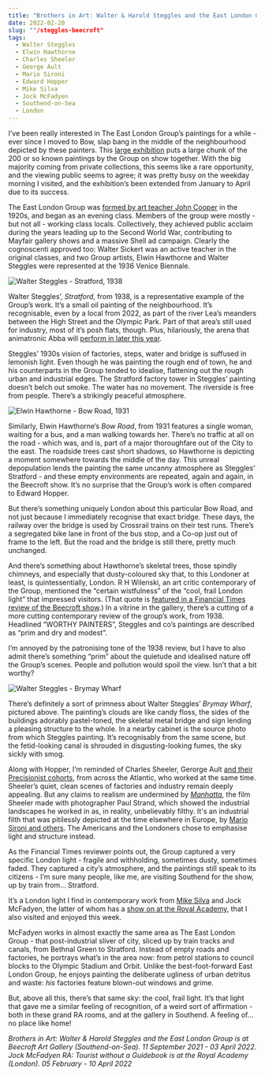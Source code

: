 ```yaml
---
title: "Brothers in Art: Walter & Harold Steggles and the East London Group | Beecroft Art Gallery"
date: 2022-02-20
slug: ""/steggles-beecroft"
tags:
  - Walter Steggles
  - Elwin Hawthorne
  - Charles Sheeler
  - George Ault
  - Mario Sironi
  - Edward Hopper
  - Mike Silva
  - Jock McFadyen
  - Southend-on-Sea
  - London
---
```


I’ve been really interested in The East London Group’s paintings for a while - ever since I moved to Bow, slap bang in the middle of the neighbourhood depicted by these painters. This [large exhibition](https://www.southendmuseums.co.uk/exhibitions/Brothers-in-Art%3A-Walter-%26-Harold-Steggles-and-the-East-London-Group) puts a large chunk of the 200 or so known paintings by the Group on show together. With the big majority coming from private collections, this seems like a rare opportunity, and the viewing public seems to agree; it was pretty busy on the weekday morning I visited, and the exhibition’s been extended from January to April due to its success.

The East London Group was [formed by art teacher John Cooper](https://www.eastlondongroup.co.uk/brief-history-slideshow) in the 1920s, and began as an evening class. Members of the group were mostly - but not all - working class locals. Collectively, they achieved public acclaim during the years leading up to the Second World War, contributing to Mayfair gallery shows and a massive Shell ad campaign. Clearly the cognoscenti approved too: Walter Sickert was an active teacher in the original classes, and two Group artists, Elwin Hawthorne and Walter Steggles were represented at the 1936 Venice Biennale.

![Walter Steggles - Stratford, 1938](/steggles-beecroft-1.jpeg)

Walter Steggles’, *Stratford*, from 1938, is a representative example of the Group’s work. It’s a small oil painting of the neighbourhood. It’s recognisable, even by a local from 2022, as part of the river Lea’s meanders between the High Street and the Olympic Park. Part of that area’s still used for industry, most of it’s posh flats, though. Plus, hilariously, the arena that animatronic Abba will [perform in later this year](https://abbavoyage.com/thearena/).

Steggles’ 1930s vision of factories, steps, water and bridge is suffused in lemonish light. Even though he was painting the rough end of town, he and his counterparts in the Group tended to idealise, flattening out the rough urban and industrial edges. The Stratford factory tower in Steggles’ painting doesn’t belch out smoke. The water has no movement. The riverside is free from people. There’s a strikingly peaceful atmosphere.

![Elwin Hawthorne - Bow Road, 1931](/steggles-beecroft-2.jpeg)

Similarly, Elwin Hawthorne’s *Bow Road*, from 1931 features a single woman, waiting for a bus, and a man walking towards her. There’s no traffic at all on the road - which was, and is, part of a major thoroughfare out of the City to the east. The roadside trees cast short shadows, so Hawthorne is depicting a moment somewhere towards the middle of the day. This unreal depopulation lends the painting the same uncanny atmosphere as Steggles’ Stratford - and these empty environments are repeated, again and again, in the Beecroft show. It’s no surprise that the Group’s work is often compared to Edward Hopper.

But there’s something uniquely London about this particular Bow Road, and not just because I immediately recognise that exact bridge. These days, the railway over the bridge is used by Crossrail trains on their test runs. There’s a segregated bike lane in front of the bus stop, and a Co-op just out of frame to the left. But the road and the bridge is still there, pretty much unchanged.

And there’s something about Hawthorne’s skeletal trees, those spindly chimneys, and especially that dusty-coloured sky that, to this Londoner at least, is quintessentially, London. R H Wilenski, an art critic contemporary of the Group, mentioned the “certain wistfulness” of the “cool, frail London light” that impressed visitors. (That quote is [featured in a Financial Times review of the Beecroft show](https://www.ft.com/content/75a35b66-07df-4159-9348-a4af518dacd1).) In a vitrine in the gallery, there’s a cutting of a more cutting contemporary review of the group’s work, from 1938. Headlined “WORTHY PAINTERS”, Steggles and co’s paintings are described as “prim and dry and modest”.

I’m annoyed by the patronising tone of the 1938 review, but I have to also admit there’s something “prim” about the quietude and idealised nature off the Group’s scenes. People and pollution would spoil the view. Isn’t that a bit worthy?

![Walter Steggles - Brymay Wharf](/steggles-beecroft-3.jpeg)

There’s definitely a sort of primness about Walter Steggles’ *Brymay Wharf*, pictured above. The painting’s clouds are like candy floss, the sides of the buildings adorably pastel-toned, the skeletal metal bridge and sign lending a pleasing structure to the whole. In a nearby cabinet is the source photo from which Steggles painting. It’s recognisably from the same scene, but the fetid-looking canal is shrouded in disgusting-looking fumes, the sky sickly with smog.

Along with Hopper, I’m reminded of Charles Sheeler, Gerorge Ault [and their Precisionist cohorts](/ault-ashmoleon), from across the Atlantic, who worked at the same time. Sheeler’s quiet, clean scenes of factories and industry remain deeply appealing. But any claims to realism are undermined by *[Manhatta](https://www.youtube.com/watch?v=kuuZS2phD10)*, the film Sheeler made with photographer Paul Strand, which showed the industrial landscapes he worked in as, in reality, unbelievably filthy. It's an industrial filth that was pitilessly depicted at the time elsewhere in Europe, by [Mario Sironi and others](/sironi-estorick). The Americans and the Londoners chose to emphasise light and structure instead.

As the Financial Times reviewer points out, the Group captured a very specific London light - fragile and withholding, sometimes dusty, sometimes faded. They captured a city’s atmosphere, and the paintings still speak to its citizens - I’m sure many people, like me, are visiting Southend for the show, up by train from… Stratford.

It’s a London light I find in contemporary work from [Mike Silva](/silva-approach) and Jock McFadyen, the latter of whom has a [show on at the Royal Academy](https://www.royalacademy.org.uk/exhibition/jock-mcfadyen), that I also visited and enjoyed this week.

McFadyen works in almost exactly the same area as The East London Group - that post-industrial sliver of city, sliced up by train tracks and canals, from Bethnal Green to Stratford. Instead of empty roads and factories, he portrays what’s in the area now: from petrol stations to council blocks to the Olympic Stadium and Orbit. Unlike the best-foot-forward East London Group, he enjoys painting the deliberate ugliness of urban detritus and waste: *his* factories feature blown-out windows and grime.

But, above all this, there’s that same sky: the cool, frail light. It’s that light that gave me a similar feeling of recognition, of a weird sort of affirmation - both in these grand RA rooms, and at the gallery in Southend. A feeling of… no place like home!

*Brothers in Art: Walter & Harold Steggles and the East London Group is at Beecroft Art Gallery (Southend-on-Sea). 11 September 2021 - 03 April 2022. Jock McFadyen RA: Tourist without a Guidebook is at the Royal Academy (London). 05 February - 10 April 2022*

